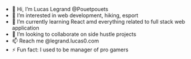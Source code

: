 - 👋 Hi, I’m Lucas Legrand @Pouetpouets
- 👀 I’m interested in web development, hiking, esport
- 🌱 I’m currently learning React amd everything related to full stack web application
- 💞️ I’m looking to collaborate on side hustle projects
- 📫 Reach me @legrand.lucas0.com
- ⚡ Fun fact: I used to be manager of pro gamers

<!---
Pouetpouets/Pouetpouets is a ✨ special ✨ repository because its `README.md` (this file) appears on your GitHub profile.
You can click the Preview link to take a look at your changes.
--->
